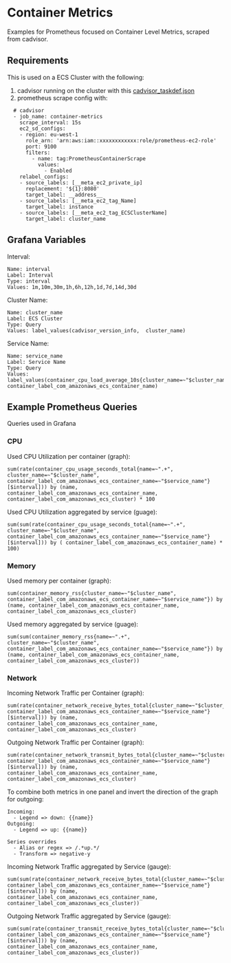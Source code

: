# Container Metrics

Examples for Prometheus focused on Container Level Metrics, scraped from cadvisor.

## Requirements

This is used on a ECS Cluster with the following:

1. cadvisor running on the cluster with this [cadvisor_taskdef.json](https://github.com/ruanbekker/cheatsheets/blob/master/ecs/task-definitions/cadvisor_taskdef.json)
2. prometheus scrape config with:

```
  # cadvisor
  - job_name: container-metrics
    scrape_interval: 15s
    ec2_sd_configs:
    - region: eu-west-1
      role_arn: 'arn:aws:iam::xxxxxxxxxxxx:role/prometheus-ec2-role'
      port: 9100
      filters:
        - name: tag:PrometheusContainerScrape
          values:
            - Enabled
    relabel_configs:
    - source_labels: [__meta_ec2_private_ip]
      replacement: '${1}:8080'
      target_label: __address__
    - source_labels: [__meta_ec2_tag_Name]
      target_label: instance
    - source_labels: [__meta_ec2_tag_ECSClusterName]
      target_label: cluster_name
```

## Grafana Variables

Interval:

```
Name: interval
Label: Interval
Type: interval
Values: 1m,10m,30m,1h,6h,12h,1d,7d,14d,30d
```

Cluster Name:

```
Name: cluster_name
Label: ECS Cluster
Type: Query
Values: label_values(cadvisor_version_info,  cluster_name)
```

Service Name:

```
Name: service_name
Label: Service Name
Type: Query
Values: label_values(container_cpu_load_average_10s{cluster_name=~"$cluster_name"}, container_label_com_amazonaws_ecs_container_name)
```

## Example Prometheus Queries

Queries used in Grafana

### CPU

Used CPU Utilization per container (graph):

```
sum(rate(container_cpu_usage_seconds_total{name=~".+", cluster_name=~"$cluster_name", container_label_com_amazonaws_ecs_container_name=~"$service_name"}[$interval])) by (name, container_label_com_amazonaws_ecs_container_name, container_label_com_amazonaws_ecs_cluster) * 100
```

Used CPU Utilization aggregated by service (guage):

```
sum(sum(rate(container_cpu_usage_seconds_total{name=~".+", cluster_name=~"$cluster_name", container_label_com_amazonaws_ecs_container_name=~"$service_name"}[$interval])) by ( container_label_com_amazonaws_ecs_container_name) * 100)
```

### Memory

Used memory per container (graph):

```
sum(container_memory_rss{cluster_name=~"$cluster_name", container_label_com_amazonaws_ecs_container_name=~"$service_name"}) by (name, container_label_com_amazonaws_ecs_container_name, container_label_com_amazonaws_ecs_cluster)
```

Used memory aggregated by service (guage):

```
sum(sum(container_memory_rss{name=~".+", cluster_name=~"$cluster_name", container_label_com_amazonaws_ecs_container_name=~"$service_name"}) by (name, container_label_com_amazonaws_ecs_container_name, container_label_com_amazonaws_ecs_cluster))
```

### Network

Incoming Network Traffic per Container (graph):

```
sum(rate(container_network_receive_bytes_total{cluster_name=~"$cluster_name", container_label_com_amazonaws_ecs_container_name=~"$service_name"}[$interval])) by (name, container_label_com_amazonaws_ecs_container_name, container_label_com_amazonaws_ecs_cluster)
```

Outgoing Network Traffic per Container (graph):

```
sum(rate(container_network_transmit_bytes_total{cluster_name=~"$cluster_name", container_label_com_amazonaws_ecs_container_name=~"$service_name"}[$interval])) by (name, container_label_com_amazonaws_ecs_container_name, container_label_com_amazonaws_ecs_cluster)
```

To combine both metrics in one panel and invert the direction of the graph for outgoing:

```
Incoming:
  - Legend => down: {{name}}
Outgoing:
  - Legend => up: {{name}}

Series overrides
  - Alias or regex => /.*up.*/
  - Transform => negative-y
```

Incoming Network Traffic aggregated by Service (gauge):

```
sum(sum(rate(container_network_receive_bytes_total{cluster_name=~"$cluster_name", container_label_com_amazonaws_ecs_container_name=~"$service_name"}[$interval])) by (name, container_label_com_amazonaws_ecs_container_name, container_label_com_amazonaws_ecs_cluster))
```

Outgoing Network Traffic aggregated by Service (gauge):

```
sum(sum(rate(container_transmit_receive_bytes_total{cluster_name=~"$cluster_name", container_label_com_amazonaws_ecs_container_name=~"$service_name"}[$interval])) by (name, container_label_com_amazonaws_ecs_container_name, container_label_com_amazonaws_ecs_cluster))
```
